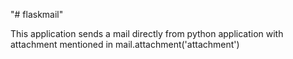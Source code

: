 "# flaskmail" 

This application sends a mail directly from python application with attachment mentioned in mail.attachment('attachment')
